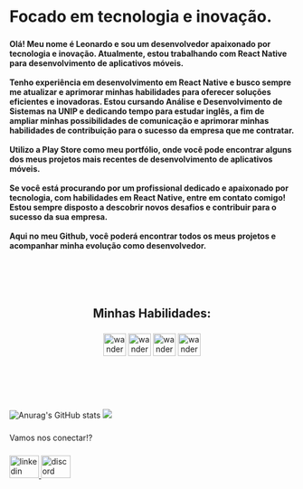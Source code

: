 <h1 align="left">Focado em tecnologia e inovação.</h1>

###

<h4 align="left">Olá! Meu nome é Leonardo e sou um desenvolvedor apaixonado por tecnologia e inovação. Atualmente, estou trabalhando com React Native para desenvolvimento de aplicativos móveis.
<br>
<br>
Tenho experiência em desenvolvimento em React Native e busco sempre me atualizar e aprimorar minhas habilidades para oferecer soluções eficientes e inovadoras. Estou cursando Análise e Desenvolvimento de Sistemas na UNIP e dedicando tempo para estudar inglês, a fim de ampliar minhas possibilidades de comunicação e aprimorar minhas habilidades de contribuição para o sucesso da empresa que me contratar.
<br>
<br>
Utilizo a Play Store como meu portfólio, onde você pode encontrar alguns dos meus projetos mais recentes de desenvolvimento de aplicativos móveis.
<br>
<br>
Se você está procurando por um profissional dedicado e apaixonado por tecnologia, com habilidades em React Native, entre em contato comigo! Estou sempre disposto a descobrir novos desafios e contribuir para o sucesso da sua empresa.
<br>
<br>
Aqui no meu Github, você poderá encontrar todos os meus projetos e acompanhar minha evolução como desenvolvedor.</h4>
<br>
<br>
<br>

###

<h2 align="center">Minhas Habilidades:</h2>

###

<div align="center">
 <img aling="centeer"alt="wanderson-html"heignt="30" width="40" src="https://cdn.jsdelivr.net/gh/devicons/devicon/icons/html5/html5-original.svg"/>
 <img aling="centeer"alt="wanderson-html"heignt="30" width="40" src="https://cdn.jsdelivr.net/gh/devicons/devicon/icons/css3/css3-original.svg"/>
 <img aling="centeer"alt="wanderson-html"heignt="30" width="40" src="https://cdn.jsdelivr.net/gh/devicons/devicon/icons/javascript/javascript-original.svg"/>
 <img aling="centeer"alt="wanderson-html"heignt="30" width="40" src="https://cdn.jsdelivr.net/gh/devicons/devicon/icons/react/react-original.svg"/>
  </div>
  <br>
  <br>
  <br>
  <br>

###

![Anurag's GitHub stats](https://github-readme-stats.vercel.app/api?username=leonardoferreiramiranda&show_icons=true&theme=dark)
<img src="https://github-readme-stats.vercel.app/api/top-langs/?username=leonardoferreiramiranda&layout=compact&langs_count=16&theme=dark"/>

###

<p align="left">Vamos nos conectar!?</p>

###

<div align="left">
  <a href="https://www.linkedin.com/in/leonardo-ferreira-91a731240/" target="_blank">
    <img src="https://raw.githubusercontent.com/maurodesouza/profile-readme-generator/master/src/assets/icons/social/linkedin/default.svg" width="52" height="40" alt="linkedin logo"  />
  </a>
  <a href="https://discord.com/channels/Leonardo Ferreira#4253" target="_blank">
    <img src="https://raw.githubusercontent.com/maurodesouza/profile-readme-generator/master/src/assets/icons/social/discord/default.svg" width="52" height="40" alt="discord logo"  />
  </a>
</div>

###
